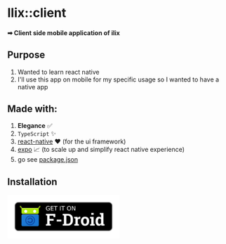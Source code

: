 # Ilix::client

#### ➡ Client side mobile application of ilix

## Purpose

1. Wanted to learn react native
2. I'll use this app on mobile for my specific usage so I wanted to have a native app

## Made with:

1. **Elegance** ✅
2. `TypeScript` ✨
3. [react-native](https://reactnative.dev/) ♥ (for the ui framework)
4. [expo](https://expo.dev/) 📈 (to scale up and simplify react native experience)
5. go see [package.json](./package.json)

## Installation

<a href="https://ilingu.github.io/fdroid/repo/"><img src="./assets/get-it-on-fdroid.png" width="256" /></a>
